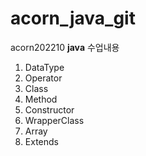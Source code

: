 # acorn_java_git <!-- #은 html의 h1과 같다. -->
<!-- ##은 html의 h2와 같다. -->
<!-- ###은 html의 h3과 같다. -->
acorn202210 **java** 수업내용 <!-- *내용*: italic체 //// **내용**: 굵게-->

1. DataType
1. Operator
1. Class
1. Method
1. Constructor
1. WrapperClass
1. Array
1. Extends
